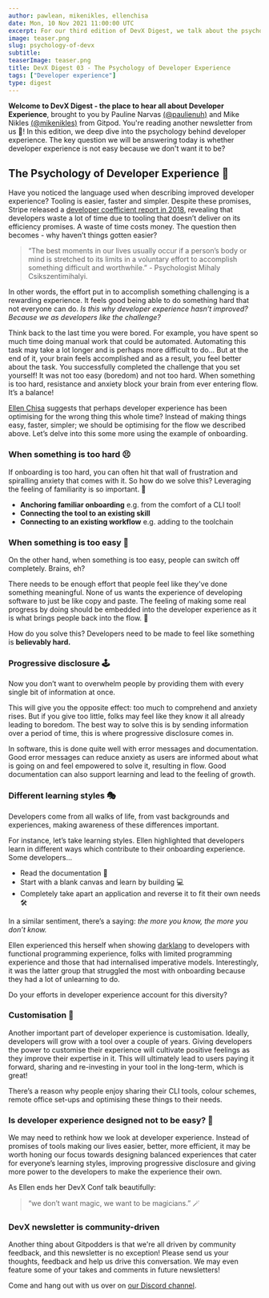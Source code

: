 ```yaml
---
author: pawlean, mikenikles, ellenchisa
date: Mon, 10 Nov 2021 11:00:00 UTC
excerpt: For our third edition of DevX Digest, we talk about the psychology behind developer experience.
image: teaser.png
slug: psychology-of-devx
subtitle:
teaserImage: teaser.png
title: DevX Digest 03 - The Psychology of Developer Experience
tags: ["Developer experience"]
type: digest
---
```


<script context="module">
  export const prerender = true;
</script>

**Welcome to DevX Digest - the place to hear all about Developer Experience**, brought to you by Pauline Narvas [(@paulienuh)](https://twitter.com/paulienuh) and Mike Nikles [(@mikenikles)](https://twitter.com/mikenikles) from Gitpod. You're reading another newsletter from us 🎉! In this edition, we deep dive into the psychology behind developer experience. The key question we will be answering today is whether developer experience is not easy because we don't want it to be?

## The Psychology of Developer Experience 🧠

Have you noticed the language used when describing improved developer experience? Tooling is easier, faster and simpler. Despite these promises, Stripe released a [developer coefficient report in 2018](https://stripe.com/files/reports/the-developer-coefficient.pdf), revealing that developers waste a lot of time due to tooling that doesn’t deliver on its efficiency promises. A waste of time costs money. The question then becomes - why haven’t things gotten easier?

> “The best moments in our lives usually occur if a person’s body or mind is stretched to its limits in a voluntary effort to accomplish something difficult and worthwhile.” - Psychologist Mihaly Csikszentimihalyi.

In other words, the effort put in to accomplish something challenging is a rewarding experience. It feels good being able to do something hard that not everyone can do. _Is this why developer experience hasn’t improved? Because we as developers like the challenge?_

Think back to the last time you were bored. For example, you have spent so much time doing manual work that could be automated. Automating this task may take a lot longer and is perhaps more difficult to do… But at the end of it, your brain feels accomplished and as a result, you feel better about the task. You successfully completed the challenge that you set yourself! It was not too easy (boredom) and not too hard. When something is too hard, resistance and anxiety block your brain from ever entering flow. It’s a balance!

[Ellen Chisa](https://www.youtube.com/watch?v=nPO4QL0Q85s&list=PL3TSF5whlprUTnpP9drAl-knNUnPqKrui&index=4&t=179s) suggests that perhaps developer experience has been optimising for the wrong thing this whole time? Instead of making things easy, faster, simpler; we should be optimising for the flow we described above. Let’s delve into this some more using the example of onboarding.

### When something is too hard 😣

If onboarding is too hard, you can often hit that wall of frustration and spiralling anxiety that comes with it. So how do we solve this? Leveraging the feeling of familiarity is so important. 🎯

- **Anchoring familiar onboarding** e.g. from the comfort of a CLI tool!
- **Connecting the tool to an existing skill**
- **Connecting to an existing workflow** e.g. adding to the toolchain

### When something is too easy 🥱

On the other hand, when something is too easy, people can switch off completely. Brains, eh?

There needs to be enough effort that people feel like they've done something meaningful. None of us wants the experience of developing software to just be like copy and paste. The feeling of making some real progress by doing should be embedded into the developer experience as it is what brings people back into the flow. 🧠

How do you solve this? Developers need to be made to feel like something is **believably hard.**

### Progressive disclosure 🕹

Now you don’t want to overwhelm people by providing them with every single bit of information at once.

This will give you the opposite effect: too much to comprehend and anxiety rises. But if you give too little, folks may feel like they know it all already leading to boredom. The best way to solve this is by sending information over a period of time, this is where progressive disclosure comes in.

In software, this is done quite well with error messages and documentation. Good error messages can reduce anxiety as users are informed about what is going on and feel empowered to solve it, resulting in flow. Good documentation can also support learning and lead to the feeling of growth.

### Different learning styles 🎭

Developers come from all walks of life, from vast backgrounds and experiences, making awareness of these differences important.

For instance, let’s take learning styles. Ellen highlighted that developers learn in different ways which contribute to their onboarding experience. Some developers...

- Read the documentation 📖
- Start with a blank canvas and learn by building 💻
- Completely take apart an application and reverse it to fit their own needs 🛠

In a similar sentiment, there’s a saying: _the more you know, the more you don’t know._

Ellen experienced this herself when showing [darklang](https://darklang.com/) to developers with functional programming experience, folks with limited programming experience and those that had internalised imperative models. Interestingly, it was the latter group that struggled the most with onboarding because they had a lot of unlearning to do.

Do your efforts in developer experience account for this diversity?

### Customisation 🎨

Another important part of developer experience is customisation. Ideally, developers will grow with a tool over a couple of years. Giving developers the power to customise their experience will cultivate positive feelings as they improve their expertise in it. This will ultimately lead to users paying it forward, sharing and re-investing in your tool in the long-term, which is great!

There’s a reason why people enjoy sharing their CLI tools, colour schemes, remote office set-ups and optimising these things to their needs.

### Is developer experience designed not to be easy? 🎩

We may need to rethink how we look at developer experience. Instead of promises of tools making our lives easier, better, more efficient, it may be worth honing our focus towards designing balanced experiences that cater for everyone’s learning styles, improving progressive disclosure and giving more power to the developers to make the experience their own.

As Ellen ends her DevX Conf talk beautifully:

> “we don’t want magic, we want to be magicians.” 🪄

### DevX newsletter is community-driven

Another thing about Gitpodders is that we're all driven by community feedback, and this newsletter is no exception! Please send us your thoughts, feedback and help us drive this conversation. We may even feature some of your takes and comments in future newsletters!

Come and hang out with us over on [our Discord channel](https://www.gitpod.io/chat).
